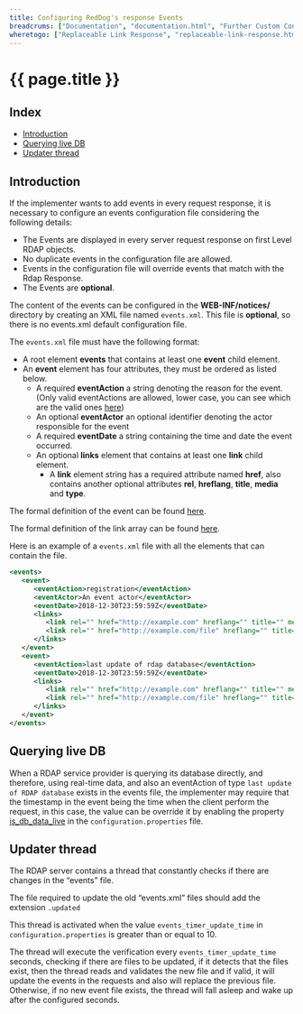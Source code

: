 ```yaml
---
title: Configuring RedDog's response Events
breadcrums: ["Documentation", "documentation.html", "Further Custom Configuration", "documentation.html#further-custom-configuration"]
wheretogo: ["Replaceable Link Response", "replaceable-link-response.html"]
---
```


# {{ page.title }}

## Index

* [Introduction](#introduction)
* [Querying live DB](#querying-live-db)
* [Updater thread](#updater-thread)

## Introduction

If the implementer wants to add events in every request response, it is necessary to configure an events configuration file considering the following details:

* The Events are displayed in every server request response on first Level RDAP objects.
* No duplicate events in the configuration file are allowed.
* Events in the configuration file will override events that match with the Rdap Response.
* The Events are **optional**.

The content of the events can be configured in the **WEB-INF/notices/** directory by creating an XML file named `events.xml`. This file is **optional**, so there is no events.xml default configuration file.

The `events.xml` file must have the following format:

- A root element **events** that contains at least one **event** child element.
- An **event** element has four attributes, they must be ordered as listed below.
	- A required **eventAction** a string denoting the reason for the event. (Only valid eventActions are allowed, lower case, you can see which are the valid ones [here](https://www.iana.org/assignments/rdap-json-values/rdap-json-values.xhtml))
	- An optional **eventActor** an optional identifier denoting the actor responsible for the event
	- A required **eventDate** a string containing the time and date the event occurred.
	- An optional **links** element that contains at least one **link** child element.
		- A **link** element string has a required attribute named **href**, also contains another optional attributes **rel**, **hreflang**, **title**, **media** and **type**.
	
The formal definition of the event can be found [here](https://tools.ietf.org/html/rfc7483#section-4.5 "Events").
	
The formal definition of the link array can be found [here](https://tools.ietf.org/html/rfc7483#section-4.2 "Links").

Here is an example of a `events.xml` file with all the elements that can contain the file.

```xml
<events>
   <event>
      <eventAction>registration</eventAction>
      <eventActor>An event actor</eventActor>
      <eventDate>2018-12-30T23:59:59Z</eventDate>
      <links>
         <link rel="" href="http://example.com" hreflang="" title="" media="" type="">http://example.com</link>
         <link rel="" href="http://example.com/file" hreflang="" title="" media="" type="">http://example.com/file</link>
      </links>
   </event>
   <event>
      <eventAction>last update of rdap database</eventAction>
      <eventDate>2018-12-30T23:59:59Z</eventDate>
      <links>
         <link rel="" href="http://example.com" hreflang="" title="" media="" type="">http://example.com</link>
         <link rel="" href="http://example.com/file" hreflang="" title="" media="" type="">http://example.com/file</link>
      </links>
   </event>
</events>
```

## Querying live DB
When a RDAP service provider is querying its database directly, and therefore, using real-time data, and also
an eventAction of type `last update of RDAP database` exists in the events file, the implementer may require that the timestamp in the event being the time when the client perform the request, in this case, the value can be override it by enabling the property [is_db_data_live](behavior-configuration.html#is_db_data_live) in the `configuration.properties` file. 


## Updater thread
The RDAP server contains a thread that constantly checks if there are changes in the “events” file.

The file required to update the old “events.xml” files should add the extension `.updated`

This thread is activated when the value `events_timer_update_time` in` configuration.properties` is greater than or equal to 10.

The thread will execute the verification every `events_timer_update_time` seconds, checking if there are files to be updated, if it detects that the files exist, then the thread reads and validates the new file and if valid, it will update the events in the requests and also will replace the previous file. Otherwise, if no new event file exists, the thread will fall asleep and wake up after the configured seconds.


